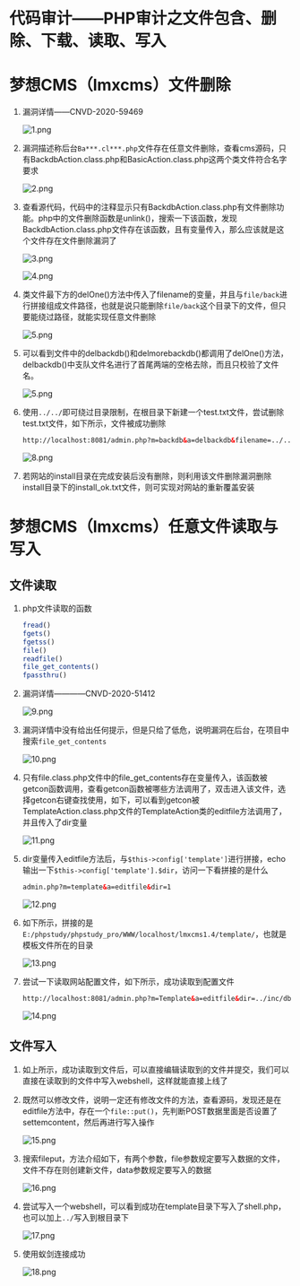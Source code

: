 # 代码审计——PHP审计之文件包含、删除、下载、读取、写入

# 梦想CMS（lmxcms）文件删除

1. 漏洞详情——CNVD-2020-59469

   ![1.png](img/PHPCode/File/1.png)

2. 漏洞描述称后台`Ba***.cl***.php`文件存在任意文件删除，查看cms源码，只有BackdbAction.class.php和BasicAction.class.php这两个类文件符合名字要求

   ![2.png](img/PHPCode/File/2.png)

3. 查看源代码，代码中的注释显示只有BackdbAction.class.php有文件删除功能。php中的文件删除函数是unlink()，搜索一下该函数，发现BackdbAction.class.php文件存在该函数，且有变量传入，那么应该就是这个文件存在文件删除漏洞了

   ![3.png](img/PHPCode/File/3.png)

   ![4.png](img/PHPCode/File/4.png)

4. 类文件最下方的delOne()方法中传入了filename的变量，并且与`file/back`进行拼接组成文件路径，也就是说只能删除`file/back`这个目录下的文件，但只要能绕过路径，就能实现任意文件删除

   ![5.png](img/PHPCode/File/5.png)

5. 可以看到文件中的delbackdb()和delmorebackdb()都调用了delOne()方法，delbackdb()中支队文件名进行了首尾两端的空格去除，而且只校验了文件名。

   ![5.png](img/PHPCode/File/6.png)

6. 使用`../../`即可绕过目录限制，在根目录下新建一个test.txt文件，尝试删除test.txt文件，如下所示，文件被成功删除

   ``` html
   http://localhost:8081/admin.php?m=backdb&a=delbackdb&filename=../../test.txt
   ```

   ![8.png](img/PHPCode/File/8.png)

7. 若网站的install目录在完成安装后没有删除，则利用该文件删除漏洞删除install目录下的install_ok.txt文件，则可实现对网站的重新覆盖安装

# 梦想CMS（lmxcms）任意文件读取与写入

## 文件读取

1. php文件读取的函数

   ``` php
   fread()
   fgets()
   fgetss()
   file()
   readfile()
   file_get_contents()
   fpassthru()
   ```

2. 漏洞详情————CNVD-2020-51412

   ![9.png](img/PHPCode/File/9.png)

3. 漏洞详情中没有给出任何提示，但是只给了低危，说明漏洞在后台，在项目中搜索`file_get_contents`

   ![10.png](img/PHPCode/File/10.png)

4. 只有file.class.php文件中的file_get_contents存在变量传入，该函数被getcon函数调用，查看getcon函数被哪些方法调用了，双击进入该文件，选择getcon右键查找使用，如下，可以看到getcon被TemplateAction.class.php文件的TemplateAction类的editfile方法调用了，并且传入了dir变量

   ![11.png](img/PHPCode/File/11.png)

5. dir变量传入editfile方法后，与`$this->config['template']`进行拼接，echo输出一下`$this->config['template'].$dir`，访问一下看拼接的是什么

   ``` html
   admin.php?m=template&a=editfile&dir=1
   ```

   ![12.png](img/PHPCode/File/12.png)

6. 如下所示，拼接的是`E:/phpstudy/phpstudy_pro/WWW/localhost/lmxcms1.4/template/`，也就是模板文件所在的目录

   ![13.png](img/PHPCode/File/13.png)

7. 尝试一下读取网站配置文件，如下所示，成功读取到配置文件

   ``` html
   http://localhost:8081/admin.php?m=Template&a=editfile&dir=../inc/db.inc.php
   ```

   ![14.png](img/PHPCode/File/14.png)

## 文件写入

1. 如上所示，成功读取到文件后，可以直接编辑读取到的文件并提交，我们可以直接在读取到的文件中写入webshell，这样就能直接上线了

2. 既然可以修改文件，说明一定还有修改文件的方法，查看源码，发现还是在editfile方法中，存在一个`file::put()`，先判断POST数据里面是否设置了settemcontent，然后再进行写入操作

   ![15.png](img/PHPCode/File/15.png)

3. 搜索fileput，方法介绍如下，有两个参数，file参数规定要写入数据的文件，文件不存在则创建新文件，data参数规定要写入的数据

   ![16.png](img/PHPCode/File/16.png)

4. 尝试写入一个webshell，可以看到成功在template目录下写入了shell.php，也可以加上`../`写入到根目录下

   ![17.png](img/PHPCode/File/17.png)

5. 使用蚁剑连接成功

   ![18.png](img/PHPCode/File/18.png)